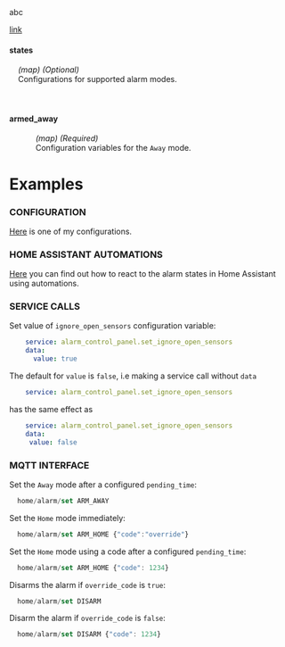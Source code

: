 <div id="#test">abc</div>
  
[link](#user-content-test)

#### states
&nbsp;&nbsp;&nbsp; _(map) (Optional)_  
&nbsp;&nbsp;&nbsp; Configurations for supported alarm modes.  
<s></s>  
&nbsp;&nbsp;&nbsp; &nbsp;&nbsp;&nbsp; <h4> armed_away </h4>

&nbsp;&nbsp;&nbsp; &nbsp;&nbsp;&nbsp; &nbsp;&nbsp;&nbsp; _(map) (Required)_  
&nbsp;&nbsp;&nbsp; &nbsp;&nbsp;&nbsp; &nbsp;&nbsp;&nbsp; Configuration variables for the `Away` mode.  
<s></s>  

# Examples

### CONFIGURATION
[Here](examples/my_bwalarm.yaml) is one of my configurations.

### HOME ASSISTANT AUTOMATIONS
[Here](examples/automations.yaml) you can find out how to react to the alarm states in Home Assistant using automations.  

### SERVICE CALLS  
Set value of `ignore_open_sensors` configuration variable:
```yaml
    service: alarm_control_panel.set_ignore_open_sensors
    data:
      value: true
```
The default for `value` is `false`, i.e making a service call without `data`
```yaml
    service: alarm_control_panel.set_ignore_open_sensors
```
has the same effect as
```yaml
    service: alarm_control_panel.set_ignore_open_sensors
    data:
     value: false
```

### MQTT INTERFACE
Set the `Away` mode after a configured `pending_time`:
```javascript
  home/alarm/set ARM_AWAY
```
Set the `Home` mode immediately:
```javascript
  home/alarm/set ARM_HOME {"code":"override"}
```
Set the `Home` mode using a code after a configured `pending_time`:
```javascript
  home/alarm/set ARM_HOME {"code": 1234}
```
Disarms the alarm if `override_code` is `true`:
```javascript
  home/alarm/set DISARM
```
Disarm the alarm if `override_code` is `false`:
```javascript
  home/alarm/set DISARM {"code": 1234}
```
